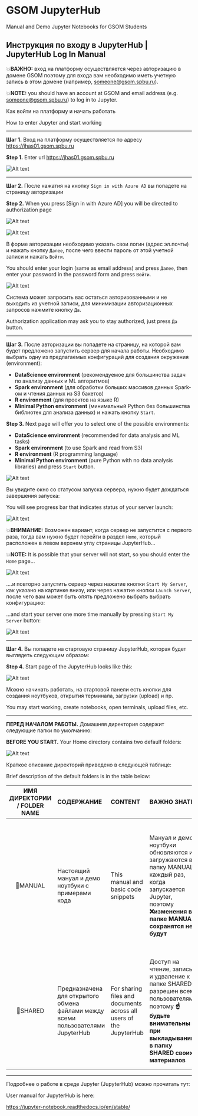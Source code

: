 # GSOM JupyterHub
Manual and Demo Jupyter Notebooks for GSOM Students

## Инструкция по входу в JupyterHub | JupyterHub Log In Manual  


:boom:__ВАЖНО:__ вход на платформу осуществляется через авторизацию в домене GSOM поэтому для входа вам необходимо иметь учетную запись в этом домене (например, someone@gsom.spbu.ru). 

:boom:__NOTE:__ you should have an account at GSOM and email address (e.g. someone@gsom.spbu.ru) to log in to Jupyter.


Как войти на платформу и начать работать

How to enter Jupyter and start working

____
__Шаг 1.__ Вход на платформу осуществляется по адресу https://jhas01.gsom.spbu.ru 

__Step 1.__ Enter url https://jhas01.gsom.spbu.ru 

![Alt text](https://github.com/vgarshin/gsom_jhub_manual/blob/master/images/manual_0.png?raw=true "Enter the JupyterHub")

____
__Шаг 2.__ После нажатия на кнопку `Sign in with Azure AD` вы попадете на страницу авторизации 

__Step 2.__ When you press [Sign in with Azure AD] you will be directed to authorization page

![Alt text](https://github.com/vgarshin/gsom_jhub_manual/blob/master/images/manual_1.png?raw=true "Login")

![Alt text](https://github.com/vgarshin/gsom_jhub_manual/blob/master/images/manual_2.png?raw=true "Password")

В форме авторизации необходимо указать свои логин (адрес эл.почты) и нажать кнопку `Далее`, после чего ввести пароль от этой учетной записи и нажать `Войти`. 

You should enter your login (same as email address) and press `Далее`, then enter your password in the password form and press `Войти`.

![Alt text](https://github.com/vgarshin/gsom_jhub_manual/blob/master/images/manual_3.png?raw=true "Leave me authorized")

Система может запросить вас остаться авторизованными и не выходить из учетной записи, для минимизации авторизационных запросов нажмите кнопку `Да`.

Authorization application may ask you to stay authorized, just press `Да` button.

____
__Шаг 3.__ После авторизации вы попадете на страницу, на которой вам будет предложено запустить сервер для начала работы. Необходимо выбрать одну из предлагаемых конфигураций для создания окружения (environment):
- __DataScience environment__ (рекомендуемое для большинства задач по анализу данных и ML алгоритмов)
- __Spark environment__ (для обработки больших массивов данных Spark-ом и чтения данных из S3 бакетов)
- __R environment__ (для проектов на языке R)
- __Minimal Python environment__ (минимальный Python без большинства библиотек для анализа данных)
и нажать кнопку `Start`.

__Step 3.__ Next page will offer you to select one of the possible environments:
- __DataScience environment__ (recommended for data analysis and ML tasks)
- __Spark environment__ (to use Spark and read from S3)
- __R environment__ (R programming language)
- __Minimal Python environment__ (pure Python with no data analysis libraries)
and press `Start` button.

![Alt text](https://github.com/vgarshin/gsom_jhub_manual/blob/master/images/manual_4.png?raw=true "Select environment")

Вы увидите окно со статусом запуска сервера, нужно будет дождаться завершения запуска:

You will see progress bar that indicates status of your server launch:

![Alt text](https://github.com/vgarshin/gsom_jhub_manual/blob/master/images/manual_5.png?raw=true "Launch progress")

:boom:__ВНИМАНИЕ:__ Возможен вариант, когда сервер не запустится с первого раза, тогда вам нужно будет перейти в раздел `Home`, который расположен в левом верхнем углу страницы JupyterHub…

:boom:__NOTE:__ It is possible that your server will not start, so you should enter the `Home` page...

![Alt text](https://github.com/vgarshin/gsom_jhub_manual/blob/master/images/manual_6.png?raw=true "Get Home")

....и повторно запустить сервер через нажатие кнопки `Start My Server`, как указано на картинке внизу, или через нажатие кнопки `Launch Server`, после чего вам может быть опять предложено выбрать выбрать конфигурацию:

...and start your server one more time manually by pressing `Start My Server` button:

![Alt text](https://github.com/vgarshin/gsom_jhub_manual/blob/master/images/manual_7.png?raw=true "Start server")

____
__Шаг 4.__ Вы попадете на стартовую страницу JupyterHub, которая будет выглядеть следующим образом:

__Step 4.__ Start page of the JupyterHub looks like this:

![Alt text](https://github.com/vgarshin/gsom_jhub_manual/blob/master/images/manual_8.png?raw=true "Start page")

Можно начинать работать, на стартовой панели есть кнопки для создания ноутбуков, открытия терминала, загрузки (upload) и пр.

You may start working, create notebooks, open terminals, upload files, etc.

____
__ПЕРЕД НАЧАЛОМ РАБОТЫ.__ Домашняя директория содержит следующие папки по умолчанию:

__BEFORE YOU START.__ Your Home directory contains two defaulf folders:

![Alt text](https://github.com/vgarshin/gsom_jhub_manual/blob/master/images/manual_11.png?raw=true "Default folders")

Краткое описание директорий приведено в следующей таблице:

Brief description of the default folders is in the table below:

| ИМЯ ДИРЕКТОРИИ / FOLDER NAME | СОДЕРЖАНИЕ | CONTENT | ВАЖНО ЗНАТЬ | KEY FACTS |
|:---:|:---|:---|:---|:---|
| :file_folder:MANUAL | Настоящий мануал и демо ноутбуки с примерами кода | This manual and basic code snippets | Мануал и демо ноутбуки обновляются и загружаются в папку MANUAL каждый раз, когда запускается Jupyter, поэтому __:x:изменения в папке MANUAL сохранятся не будут__ | Manual and demo notebooks are loaded to MANUAL folder each time your server started, so __:x:your changes in MANUAL folder will not be saved__ |
| :file_folder:SHARED | Предназначена для открытого обмена файлами между всеми пользователями JupyterHub | For sharing files and documents across all users of the JupyterHub | Доступ на чтение, запись и удваление к папке SHARED разрешен всем пользователям, поэтому __:point_up:будьте внимательны при выкладывании в папку SHARED своих материалов__ | All files in SHARED folder are available for read, write of delete for every user, so __:point_up:be careful while sharing files via SHARED folder__ |

____
Подробнее о работе в среде Jupyter (JupyterHub) можно прочитать тут: 

User manual for JupyterHub is here:

https://jupyter-notebook.readthedocs.io/en/stable/ 

